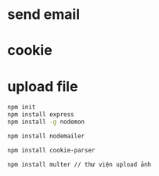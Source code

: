 # send email

# cookie

# upload file


```sh
npm init
npm install express
npm install -g nodemon

npm install nodemailer

npm install cookie-parser

npm install multer // thư viện upload ảnh
```